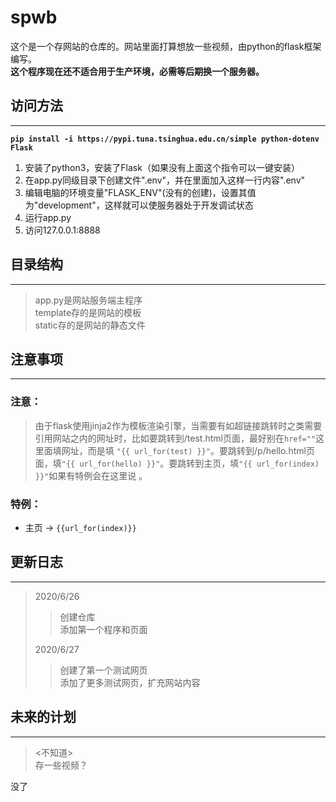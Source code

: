 # spwb  
这个是一个存网站的仓库的。网站里面打算想放一些视频，由python的flask框架编写。  
**这个程序现在还不适合用于生产环境，必需等后期换一个服务器。**  

## 访问方法  
***
 __```pip install -i https://pypi.tuna.tsinghua.edu.cn/simple python-dotenv Flask  ```__

1. 安装了python3，安装了Flask（如果没有上面这个指令可以一键安装）
2. 在app.py同级目录下创建文件".env"，并在里面加入这样一行内容".env"
3. 编辑电脑的环境变量"FLASK_ENV"(没有的创建)，设置其值为"development"，这样就可以使服务器处于开发调试状态
4. 运行app.py
5. 访问127.0.0.1:8888  

## 目录结构  
***
> app.py是网站服务端主程序  
> template存的是网站的模板  
> static存的是网站的静态文件  

## 注意事项  
***

### 注意：
>由于flask使用jinja2作为模板渲染引擎，当需要有如超链接跳转时之类需要引用网站之内的网址时，比如要跳转到/test.html页面，最好别在`href=""`这里面填网址，而是填
`"{{ url_for(test) }}"`。要跳转到/p/hello.html页面，填`"{{ url_for(hello) }}"`。要跳转到主页，填`"{{ url_for(index) }}"`如果有特例会在这里说 。  

### 特例：
+ 主页 -> `{{url_for(index)}}`

## 更新日志  
***
> 2020/6/26 
>> 创建仓库  
>> 添加第一个程序和页面  
>
> 2020/6/27
>> 创建了第一个测试网页  
>> 添加了更多测试网页，扩充网站内容  
## 未来的计划  
***
> <不知道>  
> 存一些视频？  
  
没了